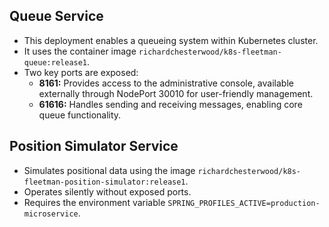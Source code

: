 ## Queue Service

- This deployment enables a queueing system within Kubernetes cluster.
- It uses the container image `richardchesterwood/k8s-fleetman-queue:release1`.
- Two key ports are exposed:
    - **8161:** Provides access to the administrative console, available externally through NodePort 30010 for user-friendly management.
    - **61616:** Handles sending and receiving messages, enabling core queue functionality.

        
## Position Simulator Service

- Simulates positional data using the image `richardchesterwood/k8s-fleetman-position-simulator:release1`.
- Operates silently without exposed ports.
- Requires the environment variable `SPRING_PROFILES_ACTIVE=production-microservice`.
